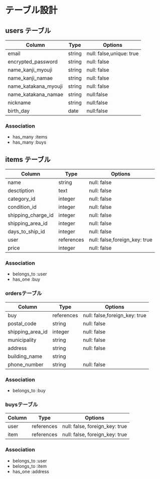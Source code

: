 # テーブル設計

## users テーブル

| Column   | Type   | Options     |
| -------- | ------ | ----------- |
| email    | string | null: false,unique: true |
| encrypted_password | string | null: false |
| name_kanji_myouji|string  | null: false |
| name_kanji_namae|string  | null: false |
| name_katakana_myouji|string  | null: false |
| name_katakana_namae|string| null:false |
| nickname  | string | null:false |
| birth_day | date   | null:false |  
### Association

- has_many :items
- has_many :buys

## items テーブル

| Column | Type   | Options     |
| ------ | ------ | ----------- |
| name| string | null: false |
| desctiption  | text | null: false |
| category_id   | integer | null: false |
| condition_id   | integer | null: false |
| shipping_charge_id | integer | null: false |
| shipping_area_id   | integer | null: false |
| days_to_ship_id   | integer | null: false |
| user   | references | null: false,foreign_key: true |
| price   | integer | null: false |



### Association

- belongs_to :user
- has_one :buy

### ordersテーブル

| Column | Type   | Options     |
| ------ | ------ | ----------- |
| buy  | references | null: false,foreign_key: true |
| postal_code   | string | null: false |
| shipping_area_id   | integer | null: false |
| municipality   | string | null: false |
| address   | string | null: false |
| building_name   | string |  |
| phone_number   | string | null: false |


### Association

- belongs_to :buy


### buysテーブル

| Column | Type   | Options     |
| ------ | ------ | ----------- |
| user| references | null: false, foreign_key: true |
| item  | references | null: false, foreign_key: true |

### Association

- belongs_to :user
- belongs_to :item
- has_one :address
